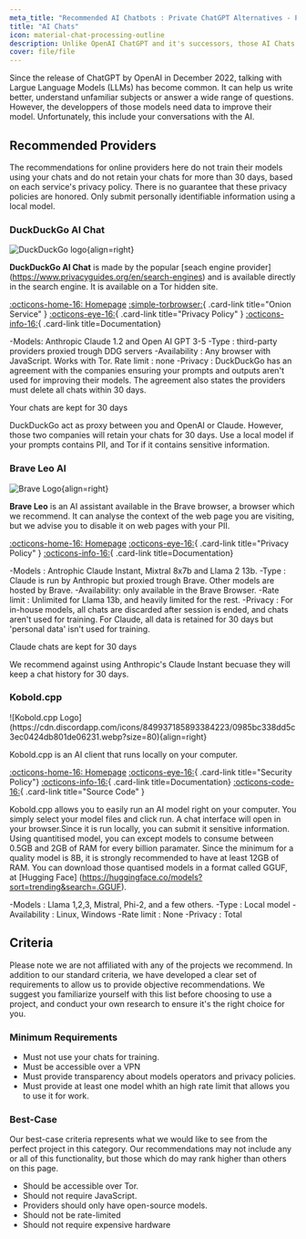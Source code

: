```yaml
---
meta_title: "Recommended AI Chatbots : Private ChatGPT Alternatives - Privacy Guides"
title: "AI Chats"
icon: material-chat-processing-outline
description: Unlike OpenAI ChatGPT and it's successors, those AI Chats do not train their models using your conversations.
cover: file/file
---
```

Since the release of ChatGPT by OpenAI in December 2022, talking with Largue Language Models (LLMs) has become common. It can help us write better, understand unfamiliar subjects or answer a wide range of questions. However, the developpers of those models need data to improve their model. Unfortunately, this include your conversations with the AI.

## Recommended Providers

The recommendations for online providers here do not train their models using your chats and do not retain your chats for more than 30 days, based on each service's privacy policy. There is no guarantee that these privacy policies are honored. Only submit personally identifiable information using a local model.

### DuckDuckGo AI Chat
<div class="admonition recommendation" markdown>

![DuckDuckGo logo](assets/img/search-engines/duckduckgo.svg){align=right}

**DuckDuckGo AI Chat** is made by the popular [seach engine provider] (https://www.privacyguides.org/en/search-engines) and is available directly in the search engine. It is available on a Tor hidden site.

[:octicons-home-16: Homepage](https://duckduckgo.com/aichat)
[:simple-torbrowser:](https://duckduckgogg42xjoc72x3sjasowoarfbgcmvfimaftt6twagswzczad.onion/aichat){ .card-link title="Onion Service" }
[:octicons-eye-16:](https://duckduckgo.com/aichat/privacy-terms){ .card-link title="Privacy Policy" }
[:octicons-info-16:](https://help.duckduckgo.com){ .card-link title=Documentation}

</details>

</div>

-Models: Anthropic Claude 1.2 and Open AI GPT 3-5
-Type : third-party providers proxied trough DDG servers
-Availability : Any browser with JavaScript. Works with Tor.
Rate limit : none
-Privacy : DuckDuckGo has an agreement with the companies ensuring your prompts and outputs aren't used for improving their models. The agreement also states the providers must delete all chats within 30 days.

<div class="admonition danger" markdown>
<p class="admonition-title">Your chats are kept for 30 days</p>
DuckDuckGo act as proxy between you and OpenAI or Claude. However, those two companies will retain your chats for 30 days. Use a local model if your prompts contains PII, and Tor if it contains sensitive information.
</div>
  
### Brave Leo AI

<div class="admonition recommendation" markdown>

![Brave Logo](assets/img/browsers/brave.svg){align=right}

**Brave Leo** is an AI assistant available in the Brave browser, a browser which we recommend. It can analyse the context of the web page you are visiting, but we advise you to disable it on web pages with your PII. 

[:octicons-home-16: Homepage](https://brave.com/leo)
[:octicons-eye-16:](https://brave.com/privacy/browser/#brave-leo){ .card-link title="Privacy Policy" }
[:octicons-info-16:](https://github.com/brave/brave-browser/wiki/Brave-Leo){ .card-link title=Documentation}

</details>
</div>

-Models : Antrophic Claude Instant, Mixtral 8x7b and Llama 2 13b.
-Type : Claude is run by Anthropic but proxied trough Brave. Other models are hosted by Brave.
-Availability: only available in the Brave Browser.
-Rate limit : Unlimited for Llama 13b, and heavily limited for the rest.
-Privacy : For in-house models, all chats are discarded after session is ended, and chats aren't used for training. For Claude, all data is retained for 30 days but 'personal data' isn't used for training.


<div class="admonition danger" markdown>
<p class="admonition-title">Claude chats are kept for 30 days</p>
We recommend against using Anthropic's Claude Instant becuase they will keep a chat history for 30 days.
</div>

### Kobold.cpp
<div class="admonition recommendation" markdown>
![Kobold.cpp Logo](https://cdn.discordapp.com/icons/849937185893384223/0985bc338dd5c3ec0424db801de06231.webp?size=80){align=right}

Kobold.cpp is an AI client that runs locally on your computer.



[:octicons-home-16: Homepage](https://github.com/LostRuins/koboldcpp)
[:octicons-eye-16:](https://github.com/LostRuins/koboldcpp/blob/2f3597c29abea8b6da28f21e714b6b24a5aca79b/SECURITY.md){ .card-link title="Security Policy"}
[:octicons-info-16:](https://github.com/LostRuins/koboldcpp/wiki){ .card-link title=Documentation}
[:octicons-code-16:](https://github.com/LostRuins/koboldcpp){ .card-link title="Source Code" }

</details>
</div>

Kobold.cpp allows you to easily run an AI model right on your computer. You simply select your model files and click run. A chat interface will open in your browser.Since it is run locally, you can submit it sensitive information.
Using quantitised model, you can except models to consume between 0.5GB and 2GB of RAM for every billion paramater. Since the minimum for a quality model is 8B, it is strongly recommended to have at least 12GB of RAM. You can download those quantised models in a format called GGUF, at [Hugging Face] (https://huggingface.co/models?sort=trending&search=.GGUF).

-Models : Llama 1,2,3, Mistral, Phi-2, and a few others.
-Type : Local model
-Availability : Linux, Windows
-Rate limit : None
-Privacy : Total

## Criteria

Please note we are not affiliated with any of the projects we recommend. In addition to our standard criteria, we have developed a clear set of requirements to allow us to provide objective recommendations. We suggest you familiarize yourself with this list before choosing to use a project, and conduct your own research to ensure it's the right choice for you.

### Minimum Requirements

- Must not use your chats for training.
- Must be accessible over a VPN
- Must provide transparency about models operators and privacy policies.
- Must provide at least one model whith an high rate limit that allows you to use it for work.

### Best-Case

Our best-case criteria represents what we would like to see from the perfect project in this category. Our recommendations may not include any or all of this functionality, but those which do may rank higher than others on this page.

- Should be accessible over Tor.
- Should not require JavaScript.
- Providers should only have open-source models.
- Should not be rate-limited
- Should not require expensive hardware

